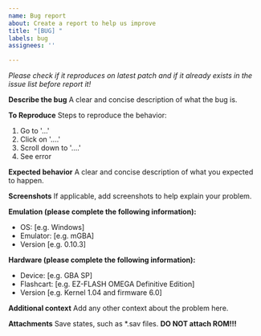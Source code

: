 ```yaml
---
name: Bug report
about: Create a report to help us improve
title: "[BUG] "
labels: bug
assignees: ''

---
```


*Please check if it reproduces on latest patch and if it already exists in the issue list before report it!*

**Describe the bug**
A clear and concise description of what the bug is.

**To Reproduce**
Steps to reproduce the behavior:
1. Go to '...'
2. Click on '....'
3. Scroll down to '....'
4. See error

**Expected behavior**
A clear and concise description of what you expected to happen.

**Screenshots**
If applicable, add screenshots to help explain your problem.

**Emulation (please complete the following information):**
 - OS: [e.g. Windows]
 - Emulator: [e.g. mGBA]
 - Version [e.g. 0.10.3]

**Hardware (please complete the following information):**
 - Device: [e.g. GBA SP]
 - Flashcart: [e.g. EZ-FLASH OMEGA Definitive Edition]
 - Version [e.g. Kernel 1.04 and firmware 6.0]

**Additional context**
Add any other context about the problem here.

**Attachments**
Save states, such as *.sav files. **DO NOT attach ROM!!!**
